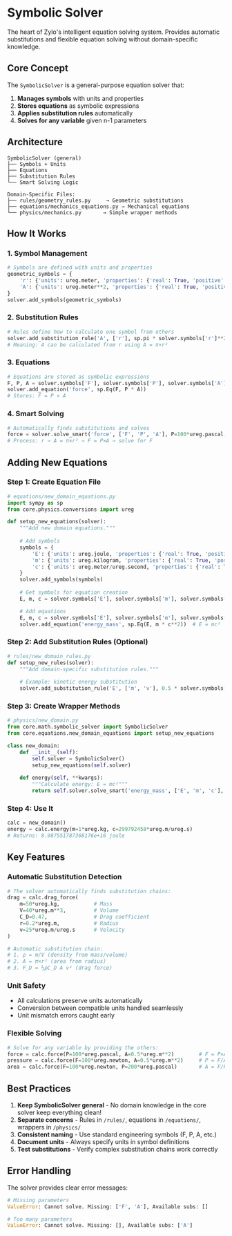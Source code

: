# Symbolic Solver

The heart of Zylo's intelligent equation solving system. Provides automatic substitutions and flexible equation solving without domain-specific knowledge.

## Core Concept

The `SymbolicSolver` is a general-purpose equation solver that:
1. **Manages symbols** with units and properties
2. **Stores equations** as symbolic expressions
3. **Applies substitution rules** automatically
4. **Solves for any variable** given n-1 parameters

## Architecture

```
SymbolicSolver (general)
├── Symbols + Units
├── Equations 
├── Substitution Rules
└── Smart Solving Logic

Domain-Specific Files:
├── rules/geometry_rules.py     → Geometric substitutions
├── equations/mechanics_equations.py → Mechanical equations
└── physics/mechanics.py       → Simple wrapper methods
```

## How It Works

### 1. Symbol Management
```python
# Symbols are defined with units and properties
geometric_symbols = {
    'r': {'units': ureg.meter, 'properties': {'real': True, 'positive': True}},
    'A': {'units': ureg.meter**2, 'properties': {'real': True, 'positive': True}},
}
solver.add_symbols(geometric_symbols)
```

### 2. Substitution Rules
```python
# Rules define how to calculate one symbol from others
solver.add_substitution_rule('A', ['r'], sp.pi * solver.symbols['r']**2)
# Meaning: A can be calculated from r using A = π×r²
```

### 3. Equations
```python
# Equations are stored as symbolic expressions
F, P, A = solver.symbols['F'], solver.symbols['P'], solver.symbols['A']
solver.add_equation('force', sp.Eq(F, P * A))
# Stores: F = P × A
```

### 4. Smart Solving
```python
# Automatically finds substitutions and solves
force = solver.solve_smart('force', ['F', 'P', 'A'], P=100*ureg.pascal, r=0.5*ureg.meter)
# Process: r → A = π×r² → F = P×A → solve for F
```

## Adding New Equations

### Step 1: Create Equation File
```python
# equations/new_domain_equations.py
import sympy as sp
from core.physics.conversions import ureg

def setup_new_equations(solver):
    """Add new domain equations."""
    
    # Add symbols
    symbols = {
        'E': {'units': ureg.joule, 'properties': {'real': True, 'positive': True}},  # Energy
        'm': {'units': ureg.kilogram, 'properties': {'real': True, 'positive': True}},  # Mass
        'c': {'units': ureg.meter/ureg.second, 'properties': {'real': True, 'positive': True}},  # Speed
    }
    solver.add_symbols(symbols)
    
    # Get symbols for equation creation
    E, m, c = solver.symbols['E'], solver.symbols['m'], solver.symbols['c']

    # Add equations
    E, m, c = solver.symbols['E'], solver.symbols['m'], solver.symbols['c']
    solver.add_equation('energy_mass', sp.Eq(E, m * c**2))  # E = mc²
```

### Step 2: Add Substitution Rules (Optional)
```python
# rules/new_domain_rules.py
def setup_new_rules(solver):
    """Add domain-specific substitution rules."""
    
    # Example: kinetic energy substitution
    solver.add_substitution_rule('E', ['m', 'v'], 0.5 * solver.symbols['m'] * solver.symbols['v']**2)
```

### Step 3: Create Wrapper Methods
```python
# physics/new_domain.py
from core.math.symbolic_solver import SymbolicSolver
from core.equations.new_domain_equations import setup_new_equations

class new_domain:
    def __init__(self):
        self.solver = SymbolicSolver()
        setup_new_equations(self.solver)
    
    def energy(self, **kwargs):
        """Calculate energy: E = mc²"""
        return self.solver.solve_smart('energy_mass', ['E', 'm', 'c'], **kwargs)
```

### Step 4: Use It
```python
calc = new_domain()
energy = calc.energy(m=1*ureg.kg, c=299792458*ureg.m/ureg.s)
# Returns: 8.987551787368176e+16 joule
```

## Key Features

### Automatic Substitution Detection
```python
# The solver automatically finds substitution chains:
drag = calc.drag_force(
    m=50*ureg.kg,           # Mass
    V=40*ureg.m**3,         # Volume  
    C_D=0.47,               # Drag coefficient
    r=0.2*ureg.m,           # Radius
    v=25*ureg.m/ureg.s      # Velocity
)

# Automatic substitution chain:
# 1. ρ = m/V (density from mass/volume)
# 2. A = π×r² (area from radius)  
# 3. F_D = ½ρC_D A v² (drag force)
```

### Unit Safety
- All calculations preserve units automatically
- Conversion between compatible units handled seamlessly
- Unit mismatch errors caught early

### Flexible Solving
```python
# Solve for any variable by providing the others:
force = calc.force(P=100*ureg.pascal, A=0.5*ureg.m**2)        # F = P×A
pressure = calc.force(F=100*ureg.newton, A=0.5*ureg.m**2)     # P = F/A  
area = calc.force(F=100*ureg.newton, P=200*ureg.pascal)       # A = F/P
```

## Best Practices

1. **Keep SymbolicSolver general** - No domain knowledge in the core solver keep everything clean!
2. **Separate concerns** - Rules in `/rules/`, equations in `/equations/`, wrappers in `/physics/`
3. **Consistent naming** - Use standard engineering symbols (F, P, A, etc.)
4. **Document units** - Always specify units in symbol definitions
5. **Test substitutions** - Verify complex substitution chains work correctly

## Error Handling

The solver provides clear error messages:
```python
# Missing parameters
ValueError: Cannot solve. Missing: ['F', 'A'], Available subs: []

# Too many parameters  
ValueError: Cannot solve. Missing: [], Available subs: ['A']